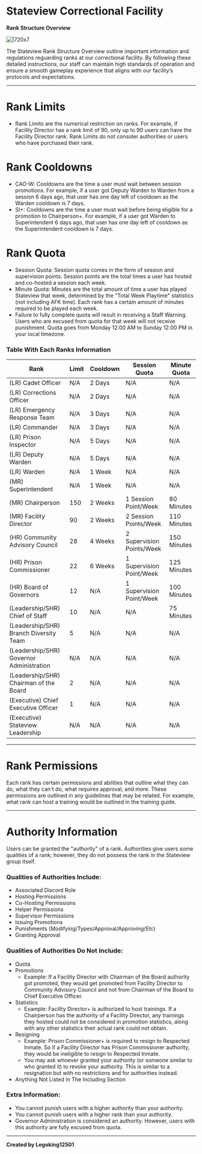 # **Stateview Correctional Facility**
**Rank Structure Overview**

![|720x7](upload://dKMei7dM4sB9JlFMy9V7oxqKAb "short line")

The Stateview Rank Structure Overview outline important information and regulations reguarding ranks at our correctional facility. By following these detailed instructions, our staff can maintain high standards of operation and ensure a smooth gameplay experience that aligns with our facility’s protocols and expectations.

---

# **Rank Limits**
* Rank Limits are the numerical restriction on ranks. For example, if Facility Director has a rank limit of 90, only up to 90 users can have the Facility Director rank. Rank Limits do not consider authorities or users who have purchased their rank.

# **Rank Cooldowns**
* CAO-W: Cooldowns are the time a user must wait between session promotions. For example, if a user got Deputy Warden to Warden from a session 6 days ago, that user has one day left of cooldown as the Warden cooldown is 7 days.
* SI+: Cooldowns are the time a user must wait before being eligible for a promotion to Chairperson+. For example, if a user got Warden to Superintendent 6 days ago, that user has one day left of cooldown as the Superintendent cooldown is 7 days.

# **Rank Quota**
* Session Quota: Session quota comes in the form of session and supervision points. Session points are the total times a user has hosted and co-hosted a session each week.
* Minute Quota: Minutes are the total amount of time a user has played Stateview that week, determined by the "Total Week Playtime" statistics (not including AFK time). Each rank has a certain amount of minutes required to be played each week.
* Failure to fully complete quota will result in receiving a Staff Warning. Users who are excused from quota for that week will not receive punishment. Quota goes from Monday 12:00 AM to Sunday 12:00 PM in your local timezone.

### **Table With Each Ranks Information**
|Rank|Limit|Cooldown|Session Quota|Minute Quota|
| --- | --- | --- | --- | --- |
|(LR) Cadet Officer|N/A|2 Days|N/A|N/A|
|(LR) Corrections Officer|N/A|2 Days|N/A|N/A|
|(LR) Emergency Response Team|N/A|3 Days|N/A|N/A|
|(LR) Commander|N/A|3 Days|N/A|N/A|
|(LR) Prison Inspector|N/A|5 Days|N/A|N/A|
|(LR) Deputy Warden|N/A|5 Days|N/A|N/A|
|(LR) Warden|N/A|1 Week|N/A|N/A|
|(MR) Superintendent|N/A|1 Week|N/A|N/A|
|(MR) Chairperson|150|2 Weeks|1 Session Point/Week|80 Minutes|
|(MR) Facility Director|90|2 Weeks|2 Session Points/Week|110 Minutes|
|(HR) Community Advisory Council|28|4 Weeks|2 Supervision Points/Week|150 Minutes|
|(HR) Prison Commissioner|22|6 Weeks|1 Supervision Point/Week|125 Minutes|
|(HR) Board of Governors|12|N/A|1 Supervision Point/Week|100 Minutes|
|(Leadership/SHR) Chief of Staff|10|N/A|N/A|75 Minutes|
|(Leadership/SHR) Branch Diversity Team|5|N/A|N/A|N/A|
|(Leadership/SHR) Governor Administration|N/A|N/A|N/A|N/A|
|(Leadership/SHR) Chairman of the Board|2|N/A|N/A|N/A|
|(Executive) Chief Executive Officer|1|N/A|N/A|N/A|
|(Executive) Stateview Leadership|N/A|N/A|N/A|N/A|

---

# **Rank Permissions**

Each rank has certain permissions and abilities that outline what they can do, what they can't do, what requires approval, and more. These permissions are outlined in any guidelines that may be related. For example, what rank can host a training would be outlined in the training guide.

---

# **Authority Information**

Users can be granted the "authority" of a rank. Authorities give users some qualities of a rank; however, they do not possess the rank in the Stateview group itself.

### **Qualities of Authorities Include:**
* Associated Discord Role
* Hosting Permissions
* Co-Hosting Permissions
* Helper Permissions
* Supervisor Permissions
* Issuing Promotions
* Punishments (Modifying/Types/Approval/Approving/Etc)
* Granting Approval

### **Qualities of Authorities Do Not Include:**
* Quota
* Promotions
  * Example: If a Facility Director with Chairman of the Board authority got promoted, they would get promoted from Facility Director to Community Advisory Council and not from Chairman of the Board to Chief Executive Officer.
* Statistics 
  * Example: Facility Director+ is authorized to host trainings. If a Chairperson has the authority of a Facility Director, any trainings they hosted could not be considered in promotion statistics, along with any other statistics their actual rank could not obtain.
* Resigning
  * Example: Prison Commissioner+ is required to resign to Respected Inmate. So if a Facility Director has Prison Commissioner authority, they would be ineligible to resign to Respected Inmate.
  * You may ask whoever granted your authority (or someone similar to who granted it) to revoke your authority. This is similar to a resignation but with no restrictions and for authorities instead.
* Anything Not Listed In The Including Section

### **Extra Information:**
* You cannot punish users with a higher authority than your authority.
* You cannot punish users with a higher rank than your authority.
* Governor Administration is considered an authority. However, users with this authority are fully excused from quota.

---

**Created by Legoking12501**
